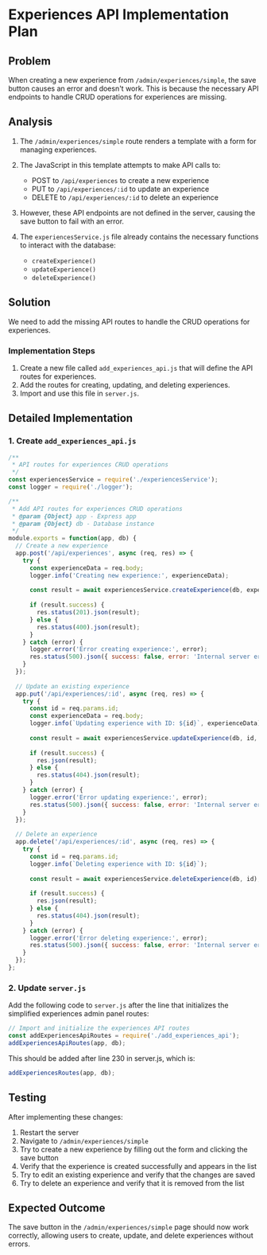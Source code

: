 # Experiences API Implementation Plan

## Problem

When creating a new experience from `/admin/experiences/simple`, the save button causes an error and doesn't work. This is because the necessary API endpoints to handle CRUD operations for experiences are missing.

## Analysis

1. The `/admin/experiences/simple` route renders a template with a form for managing experiences.
2. The JavaScript in this template attempts to make API calls to:
   - POST to `/api/experiences` to create a new experience
   - PUT to `/api/experiences/:id` to update an experience
   - DELETE to `/api/experiences/:id` to delete an experience

3. However, these API endpoints are not defined in the server, causing the save button to fail with an error.

4. The `experiencesService.js` file already contains the necessary functions to interact with the database:
   - `createExperience()`
   - `updateExperience()`
   - `deleteExperience()`

## Solution

We need to add the missing API routes to handle the CRUD operations for experiences.

### Implementation Steps

1. Create a new file called `add_experiences_api.js` that will define the API routes for experiences.
2. Add the routes for creating, updating, and deleting experiences.
3. Import and use this file in `server.js`.

## Detailed Implementation

### 1. Create `add_experiences_api.js`

```javascript
/**
 * API routes for experiences CRUD operations
 */
const experiencesService = require('./experiencesService');
const logger = require('./logger');

/**
 * Add API routes for experiences CRUD operations
 * @param {Object} app - Express app
 * @param {Object} db - Database instance
 */
module.exports = function(app, db) {
  // Create a new experience
  app.post('/api/experiences', async (req, res) => {
    try {
      const experienceData = req.body;
      logger.info('Creating new experience:', experienceData);
      
      const result = await experiencesService.createExperience(db, experienceData);
      
      if (result.success) {
        res.status(201).json(result);
      } else {
        res.status(400).json(result);
      }
    } catch (error) {
      logger.error('Error creating experience:', error);
      res.status(500).json({ success: false, error: 'Internal server error' });
    }
  });
  
  // Update an existing experience
  app.put('/api/experiences/:id', async (req, res) => {
    try {
      const id = req.params.id;
      const experienceData = req.body;
      logger.info(`Updating experience with ID: ${id}`, experienceData);
      
      const result = await experiencesService.updateExperience(db, id, experienceData);
      
      if (result.success) {
        res.json(result);
      } else {
        res.status(404).json(result);
      }
    } catch (error) {
      logger.error('Error updating experience:', error);
      res.status(500).json({ success: false, error: 'Internal server error' });
    }
  });
  
  // Delete an experience
  app.delete('/api/experiences/:id', async (req, res) => {
    try {
      const id = req.params.id;
      logger.info(`Deleting experience with ID: ${id}`);
      
      const result = await experiencesService.deleteExperience(db, id);
      
      if (result.success) {
        res.json(result);
      } else {
        res.status(404).json(result);
      }
    } catch (error) {
      logger.error('Error deleting experience:', error);
      res.status(500).json({ success: false, error: 'Internal server error' });
    }
  });
};
```

### 2. Update `server.js`

Add the following code to `server.js` after the line that initializes the simplified experiences admin panel routes:

```javascript
// Import and initialize the experiences API routes
const addExperiencesApiRoutes = require('./add_experiences_api');
addExperiencesApiRoutes(app, db);
```

This should be added after line 230 in server.js, which is:
```javascript
addExperiencesRoutes(app, db);
```

## Testing

After implementing these changes:

1. Restart the server
2. Navigate to `/admin/experiences/simple`
3. Try to create a new experience by filling out the form and clicking the save button
4. Verify that the experience is created successfully and appears in the list
5. Try to edit an existing experience and verify that the changes are saved
6. Try to delete an experience and verify that it is removed from the list

## Expected Outcome

The save button in the `/admin/experiences/simple` page should now work correctly, allowing users to create, update, and delete experiences without errors.